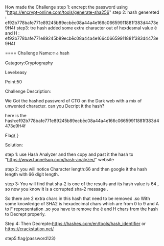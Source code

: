 How made the Challenge
step 1: encrept the password using "https://encrypt-online.com/tools/generate-sha256"
step 2: hash genereted :  ef92b778bafe771e89245b89ecbēc08a44a4e166c06659911881f383d4473e9H4f
step3: tre hash added some extra character out of  hexdesmal value ē and H  : ef92b778bafe771e89245b89ecbēc08a44a4e166c06659911881f383d4473e9H4f

====
Challenge Name:ጥሬ hash

Catagory:Cryptography

Level:easy

Point:50

Challenge Description:

 We Got the hashed password of CTO on the Dark web with a mix of unwented character. can you Decript it the hash?

here is the hash:ef92b778bafe771e89245b89ecbēc08a44a4e166c06659911881f383d4473e9H4f

Flag{ }


Solution:

step 1: use Hash Analyzer and then copy and past it the hash to "https://www.tunnelsup.com/hash-analyzer/" website 

step 2: you will notice Character length:66 and then google it the hash length with 66 digit length.

step 3: You will find that sha-2 is one of the results and its hash value is 64 , so now you know it is a corrupted sha-2 message .

So there are 2 extra chars in this hash that need to be removed .so With some knowledge of  SHA2 is hexadecimal chars which are from 0 to  9 and A to F representation .so you have to remove the ē and H chars from the hash  to Decrept properly.

Step 4: Then Decrepte:https://hashes.com/en/tools/hash_identifier
or https://crackstation.net/

step5:flag{password123}





